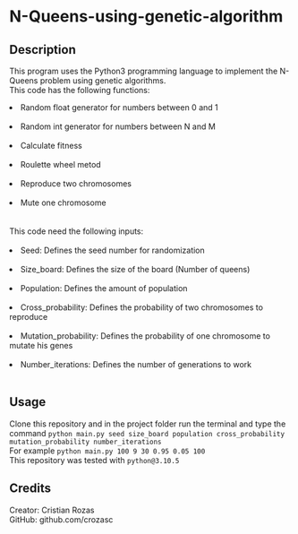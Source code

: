 # N-Queens-using-genetic-algorithm

## Description

This program uses the Python3 programming language to implement the N-Queens problem using genetic algorithms.<br>
This code has the following functions:<br>
<li>Random float generator for numbers between 0 and 1</li><br>
<li>Random int generator for numbers between N and M</li><br>
<li>Calculate fitness</li><br>
<li>Roulette wheel metod</li><br>
<li>Reproduce two chromosomes</li><br>
<li>Mute one chromosome</li><br><br>
This code need the following inputs:<br><br>
<li>Seed: Defines the seed number for randomization</li><br>
<li>Size_board: Defines the size of the board (Number of queens)</li><br>
<li>Population: Defines the amount of population</li><br>
<li>Cross_probability: Defines the probability of two chromosomes to reproduce</li><br>
<li>Mutation_probability: Defines the probability of one chromosome to mutate his genes</li><br>
<li>Number_iterations: Defines the number of generations to work</li><br>

## Usage
Clone this repository and in the project folder run the terminal and type the command `python main.py seed size_board population cross_probability mutation_probability number_iterations`<br>
For example `python main.py 100 9 30 0.95 0.05 100`<br>
This repository was tested with `python@3.10.5`<br>

## Credits

Creator: Cristian Rozas <br>
GitHub: github.com/crozasc
